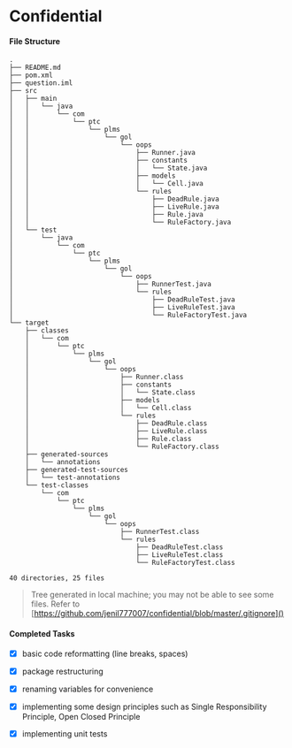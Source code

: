 # Confidential

#### File Structure

````
.
├── README.md
├── pom.xml
├── question.iml
├── src
│   ├── main
│   │   └── java
│   │       └── com
│   │           └── ptc
│   │               └── plms
│   │                   └── gol
│   │                       └── oops
│   │                           ├── Runner.java
│   │                           ├── constants
│   │                           │   └── State.java
│   │                           ├── models
│   │                           │   └── Cell.java
│   │                           └── rules
│   │                               ├── DeadRule.java
│   │                               ├── LiveRule.java
│   │                               ├── Rule.java
│   │                               └── RuleFactory.java
│   └── test
│       └── java
│           └── com
│               └── ptc
│                   └── plms
│                       └── gol
│                           └── oops
│                               ├── RunnerTest.java
│                               └── rules
│                                   ├── DeadRuleTest.java
│                                   ├── LiveRuleTest.java
│                                   └── RuleFactoryTest.java
└── target
    ├── classes
    │   └── com
    │       └── ptc
    │           └── plms
    │               └── gol
    │                   └── oops
    │                       ├── Runner.class
    │                       ├── constants
    │                       │   └── State.class
    │                       ├── models
    │                       │   └── Cell.class
    │                       └── rules
    │                           ├── DeadRule.class
    │                           ├── LiveRule.class
    │                           ├── Rule.class
    │                           └── RuleFactory.class
    ├── generated-sources
    │   └── annotations
    ├── generated-test-sources
    │   └── test-annotations
    └── test-classes
        └── com
            └── ptc
                └── plms
                    └── gol
                        └── oops
                            ├── RunnerTest.class
                            └── rules
                                ├── DeadRuleTest.class
                                ├── LiveRuleTest.class
                                └── RuleFactoryTest.class

40 directories, 25 files
````

> Tree generated in local machine; you may not be able to see some files.
> Refer to [https://github.com/jenil777007/confidential/blob/master/.gitignore]() 

#### Completed Tasks
- [x] basic code reformatting (line breaks, spaces)
- [x] package restructuring
- [x] renaming variables for convenience
- [x] implementing some design principles such as Single Responsibility Principle, Open Closed Principle
- [x] implementing unit tests

